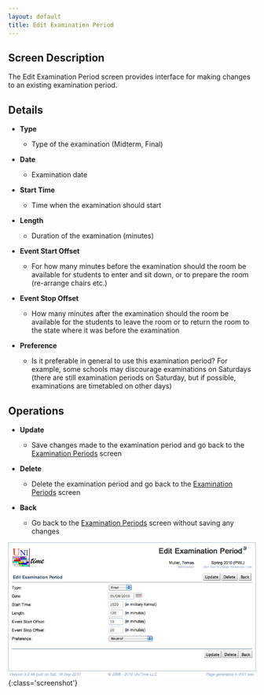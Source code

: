 ```yaml
---
layout: default
title: Edit Examination Period
---
```



## Screen Description


 The Edit Examination Period screen provides interface for making changes to an existing examination period.

## Details

* **Type**
	* Type of the examination (Midterm, Final)

* **Date**
	* Examination date

* **Start Time**
	* Time when the examination should start

* **Length**
	* Duration of the examination (minutes)

* **Event Start Offset**
	* For how many minutes before the examination should the room be available for students to enter and sit down, or to prepare the room (re-arrange chairs etc.)

* **Event Stop Offset**
	* How many minutes after the examination should the room be available for the students to leave the room or to return the room to the state where it was before the examination

* **Preference**
	* Is it preferable in general to use this examination period? For example, some schools may discourage examinations on Saturdays (there are still examination periods on Saturday, but if possible, examinations are timetabled on other days)

## Operations

* **Update**
	* Save changes made to the examination period and go back to the [Examination Periods](http://help.unitime.org/Examination_Periods) screen

* **Delete**
	* Delete the examination period and go back to the [Examination Periods](examination-periods) screen

* **Back**
	* Go back to the [Examination Periods](http://help.unitime.org/Examination_Periods) screen without saving any changes


![Edit Examination Period](images/edit-examination-period-1.png){:class='screenshot'}
